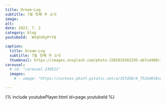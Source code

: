 ```yaml
---
title: Dream-Log
subtitle: 7월 첫째 주 소식
image:
alt: 
date: 2023. 7. 2
category: blog
youtubeId:  WVqhV6yPrYQ

caption:
  title: Dream-Log
  subtitle: 7월 첫째 주 소식
  thumbnail: https://images.unsplash.com/photo-1585829365295-ab7cd400c167?ixlib=rb-4.0.3&ixid=MnwxMjA3fDB8MHxwaG90by1wYWdlfHx8fGVufDB8fHx8&auto=format&fit=crop&w=2370&q=80
carousel:
  # id: "carousel-230521"
  images:
    # - image: "https://coresos-phinf.pstatic.net/a/35fd56/9_f52Ud018svc1car3gdv72ax5_hbjcak.jpg?type=e1920_std&cors=band"

---
```

<div>{% include youtubePlayer.html id=page.youtubeId %}</div>
